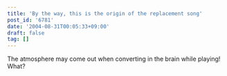 ```yaml
---
title: 'By the way, this is the origin of the replacement song'
post_id: '6781'
date: '2004-08-31T00:05:33+09:00'
draft: false
tag: []
---
```


The atmosphere may come out when converting in the brain while playing! What?